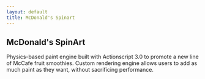 ```yaml
---
layout: default
title: McDonald's Spinart
---
```


## McDonald's SpinArt

Physics-based paint engine built with Actionscript 3.0 to promote a new line of McCafe fruit smoothies. Custom rendering engine allows users to add as much paint as they want, without sacrificing performance.